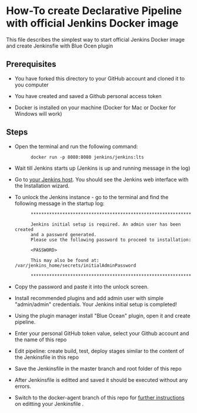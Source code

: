 # How-To create Declarative Pipeline with official Jenkins Docker image

This file describes the simplest way to start official Jenkins Docker image and create Jenkinsfie with Blue Ocen plugin

## Prerequisites

- You have forked this directory to your GitHub account and cloned it to you computer

- You have created and saved a Github personal access token

- Docker is installed on your machine (Docker for Mac or Docker for Windows will work)

## Steps

- Open the terminal and run the following command:

            docker run -p 8080:8080 jenkins/jenkins:lts

- Wait till Jenkins starts up (Jenkins is up and running message in the log)

- Go to [your Jenkins host](http://localhost:8080). You should see the Jenkins web interface with the Installation wizard.

- To unlock the Jenkins instance - go to the terminal and find the following message in the startup log:

            *************************************************************

            Jenkins initial setup is required. An admin user has been created
            and a password generated.
            Please use the following password to proceed to installation:

            <PASSWORD>

            This may also be found at: /var/jenkins_home/secrets/initialAdminPassword

            *************************************************************

- Copy the password and paste it into the unlock screen.

- Install recommended plugins and add admin user with simple "admin/admin" credentials.
  Your Jenkins initial setup is completed!

- Using the plugin manager install "Blue Ocean" plugin, open it and create pipeline.

- Enter your personal GitHub token value, select your Github account and the name of this repo

- Edit pipeline: create build, test, deploy stages similar to the content of the Jenkinsfile in this repo

- Save the Jenkinsfile in the master branch and root folder of this repo

- After Jenkinsfile is editted and saved it should be executed without any errors.

- Switch to the docker-agent branch of this repo for [further instructions](https://github.com/vsilverman/cicd/tree/docker-agent/cdf-demo) on editting your Jenkinsfile .
